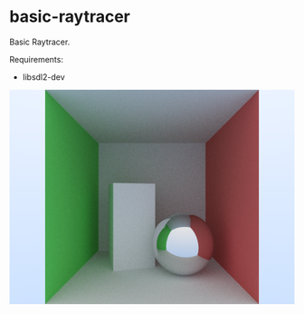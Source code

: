 # basic-raytracer
Basic Raytracer.

Requirements:
- libsdl2-dev

![](https://github.com/SSutherlandDeeBristol/basic-raytracer/blob/master/images/1.bmp)
